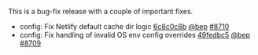 

This is a bug-fix release with a couple of important fixes.

* config: Fix Netlify default cache dir logic [6c8c0c8b](https://github.com/gohugoio/hugo/commit/6c8c0c8b6a0b39b91de44d72a7bd1cd49534a0f1) [@bep](https://github.com/bep) [#8710](https://github.com/gohugoio/hugo/issues/8710)
* config: Fix handling of invalid OS env config overrides [49fedbc5](https://github.com/gohugoio/hugo/commit/49fedbc51cafa64e4eb0eae9fb79ccbe2d4c6774) [@bep](https://github.com/bep) [#8709](https://github.com/gohugoio/hugo/issues/8709)



